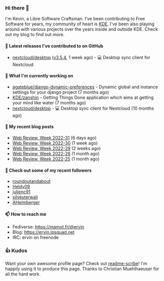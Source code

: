 ### Hi there 👋

I'm Kevin, a Libre Software Craftsman. I've been contributing to Free Software for years,
my community of heart is [KDE](https://kde.org). I've been also playing around with various
projects over the years inside and outside KDE. Check out my blog to find out more.

#### 🔭 Latest releases I've contributed to on GitHub

- [nextcloud/desktop](https://github.com/nextcloud/desktop) ([v3.5.4](https://github.com/nextcloud/desktop/releases/tag/v3.5.4), 1 week ago) - 💻 Desktop sync client for Nextcloud

#### 🌱 What I'm currently working on

- [agateblue/django-dynamic-preferences](https://github.com/agateblue/django-dynamic-preferences) - Dynamic global and instance settings for your django project (7 months ago)
- [KDE/zanshin](https://github.com/KDE/zanshin) - Getting Things Done application which aims at getting your mind like water (7 months ago)
- [nextcloud/desktop](https://github.com/nextcloud/desktop) - 💻 Desktop sync client for Nextcloud (10 months ago)

#### 📜 My recent blog posts

- [Web Review, Week 2022-31](https://ervin.ipsquad.net/blog/2022/08/05/web-review-week-2022-31/) (6 days ago)
- [Web Review, Week 2022-30](https://ervin.ipsquad.net/blog/2022/07/29/web-review-week-2022-30/) (1 week ago)
- [Web Review, Week 2022-29](https://ervin.ipsquad.net/blog/2022/07/22/web-review-week-2022-29/) (2 weeks ago)
- [Web Review, Week 2022-26](https://ervin.ipsquad.net/blog/2022/07/01/web-review-week-2022-26/) (1 month ago)
- [Web Review, Week 2022-25](https://ervin.ipsquad.net/blog/2022/06/24/web-review-week-2022-25/) (1 month ago)

#### 👯 Check out some of my recent followers

- [roundoutandabout](https://github.com/roundoutandabout)
- [Heldy09](https://github.com/Heldy09)
- [julienc91](https://github.com/julienc91)
- [silvesterwali](https://github.com/silvesterwali)
- [AHeimberger](https://github.com/AHeimberger)

#### 📫 How to reach me

- Fediverse: https://mamot.fr/@ervin
- Blog: https://ervin.ipsquad.net
- IRC: ervin on freenode

### 👍 Kudos

Want your own awesome profile page? Check out [readme-scribe](https://github.com/muesli/readme-scribe)!
I'm happily using it to produce this page. Thanks to Christian Muehlhaeuser for all the hard work.

